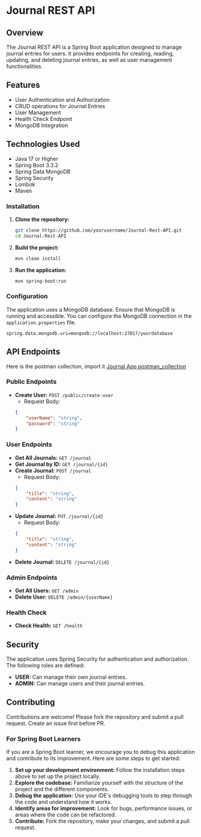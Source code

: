 

# Journal REST API

## Overview
The Journal REST API is a Spring Boot application designed to manage journal entries for users. It provides endpoints for creating, reading, updating, and deleting journal entries, as well as user management functionalities.

## Features
- User Authentication and Authorization
- CRUD operations for Journal Entries
- User Management
- Health Check Endpoint
- MongoDB Integration

## Technologies Used
- Java 17 or Higher
- Spring Boot 3.3.2
- Spring Data MongoDB
- Spring Security
- Lombok
- Maven
  
### Installation

1. **Clone the repository:**
    ```sh
    git clone https://github.com/yourusername/Journal-Rest-API.git
    cd Journal-Rest-API
    ```

2. **Build the project:**
    ```sh
    mvn clean install
    ```

3. **Run the application:**
    ```sh
    mvn spring-boot:run
    ```

### Configuration
The application uses a MongoDB database. Ensure that MongoDB is running and accessible. You can configure the MongoDB connection in the `application.properties` file.

```properties
spring.data.mongodb.uri=mongodb://localhost:27017/yourdatabase
```

## API Endpoints
Here is the postman collection, import it 
[Journal App postman_collection](https://github.com/user-attachments/files/16795344/Journal.App.postman_collection.json)
### Public Endpoints
- **Create User:** `POST /public/create-user`
    - Request Body:
    ```json
    {
        "userName": "string",
        "password": "string"
    }
    ```

### User Endpoints
- **Get All Journals:** `GET /journal`
- **Get Journal by ID:** `GET /journal/{id}`
- **Create Journal:** `POST /journal`
    - Request Body:
    ```json
    {
        "title": "string",
        "content": "string"
    }
    ```
- **Update Journal:** `PUT /journal/{id}`
    - Request Body:
    ```json
    {
        "title": "string",
        "content": "string"
    }
    ```
- **Delete Journal:** `DELETE /journal/{id}`

### Admin Endpoints
- **Get All Users:** `GET /admin`
- **Delete User:** `DELETE /admin/{userName}`

### Health Check
- **Check Health:** `GET /health`

## Security
The application uses Spring Security for authentication and authorization. The following roles are defined:
- **USER:** Can manage their own journal entries.
- **ADMIN:** Can manage users and their journal entries.

## Contributing
Contributions are welcome! Please fork the repository and submit a pull request.
Create an issue first before PR.

### For Spring Boot Learners
If you are a Spring Boot learner, we encourage you to debug this application and contribute to its improvement. Here are some steps to get started:
1. **Set up your development environment:** Follow the installation steps above to set up the project locally.
2. **Explore the codebase:** Familiarize yourself with the structure of the project and the different components.
3. **Debug the application:** Use your IDE's debugging tools to step through the code and understand how it works.
4. **Identify areas for improvement:** Look for bugs, performance issues, or areas where the code can be refactored.
5. **Contribute:** Fork the repository, make your changes, and submit a pull request.
